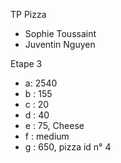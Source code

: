 TP Pizza
- Sophie Toussaint
- Juventin Nguyen

Etape 3
- a: 2540
- b : 155
- c : 20
- d : 40
- e : 75, Cheese 
- f : medium 
- g : 650, pizza id n° 4